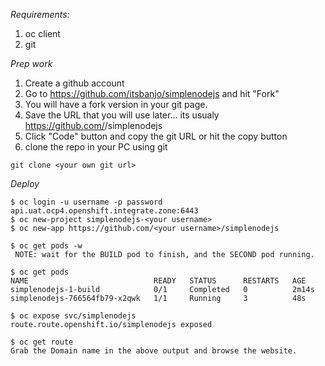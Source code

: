 *Requirements:*

1. oc client
2. git 

*Prep work*

1. Create a github account
2. Go to https://github.com/itsbanjo/simplenodejs and hit "Fork"
3. You will have a fork version in your git page.  
4. Save the URL that you will use later... its usualy https://github.com/<username>/simplenodejs
4. Click "Code" button and copy the git URL or hit the copy button
5. clone the repo in your PC using git

```
git clone <your own git url> 
```



*Deploy*


```
$ oc login -u username -p password api.uat.ocp4.openshift.integrate.zone:6443  
$ oc new-project simplenodejs-<your username>
$ oc new-app https://github.com/<your username>/simplenodejs  

$ oc get pods -w
 NOTE: wait for the BUILD pod to finish, and the SECOND pod running.

$ oc get pods
NAME                            READY   STATUS      RESTARTS   AGE
simplenodejs-1-build            0/1     Completed   0          2m14s
simplenodejs-766564fb79-x2qwk   1/1     Running     3          48s

$ oc expose svc/simplenodejs
route.route.openshift.io/simplenodejs exposed

$ oc get route  
Grab the Domain name in the above output and browse the website. 

```
